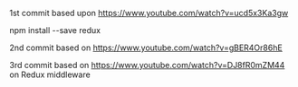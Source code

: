
1st commit based upon https://www.youtube.com/watch?v=ucd5x3Ka3gw

npm install --save redux

2nd commit based on https://www.youtube.com/watch?v=gBER4Or86hE

3rd commit based on https://www.youtube.com/watch?v=DJ8fR0mZM44 on Redux middleware